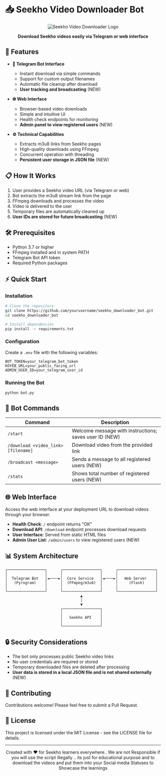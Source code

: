 # 📥 Seekho Video Downloader Bot

<div align="center">
  
<img src="/api/placeholder/400/200" alt="Seekho Video Downloader Logo">

**Download Seekho videos easily via Telegram or web interface**
</div>

## 🚀 Features

- **🤖 Telegram Bot Interface**
  - Instant download via simple commands
  - Support for custom output filenames
  - Automatic file cleanup after download
  - **User tracking and broadcasting** (NEW)

- **🌐 Web Interface**
  - Browser-based video downloads
  - Simple and intuitive UI
  - Health check endpoints for monitoring
  - **Admin panel to view registered users** (NEW)

- **⚙️ Technical Capabilities**
  - Extracts m3u8 links from Seekho pages
  - High-quality downloads using FFmpeg
  - Concurrent operation with threading
  - **Persistent user storage in JSON file** (NEW)

## 📋 How It Works

1. User provides a Seekho video URL (via Telegram or web)
2. Bot extracts the m3u8 stream link from the page
3. FFmpeg downloads and processes the video
4. Video is delivered to the user
5. Temporary files are automatically cleaned up
6. **User IDs are stored for future broadcasting** (NEW)

## 🛠️ Prerequisites

- Python 3.7 or higher
- FFmpeg installed and in system PATH
- Telegram Bot API token
- Required Python packages

## ⚡ Quick Start

### Installation

```bash
# Clone the repository
git clone https://github.com/yourusername/seekho_downloader_bot.git
cd seekho_downloader_bot

# Install dependencies
pip install -r requirements.txt
```

### Configuration

Create a `.env` file with the following variables:
```
BOT_TOKEN=your_telegram_bot_token
KOYEB_URL=your_public_facing_url
ADMIN_USER_ID=your_telegram_user_id
```

### Running the Bot

```bash
python bot.py
```

## 🤖 Bot Commands

| Command | Description |
|---------|-------------|
| `/start` | Welcome message with instructions; saves user ID (NEW) |
| `/download <video_link> [filename]` | Download video from the provided link |
| `/broadcast <message>` | Sends a message to all registered users (NEW) |
| `/stats` | Shows total number of registered users (NEW) |

## 🌐 Web Interface

Access the web interface at your deployment URL to download videos through your browser.

- **Health Check**: `/` endpoint returns "OK"
- **Download API**: `/download` endpoint processes download requests
- **User Interface**: Served from static HTML files
- **Admin User List**: `/admin/users` to view registered users (NEW)

## 📊 System Architecture

```
┌─────────────────┐      ┌─────────────────┐      ┌─────────────────┐
│                 │      │                 │      │                 │
│  Telegram Bot   │◄────►│  Core Service   │◄────►│   Web Server    │
│   (Pyrogram)    │      │  (FFmpeg/m3u8)  │      │     (Flask)     │
│                 │      │                 │      │                 │
└─────────────────┘      └─────────────────┘      └─────────────────┘
                                  ▲
                                  │
                                  ▼
                         ┌─────────────────┐
                         │                 │
                         │   Seekho API    │
                         │                 │
                         └─────────────────┘
```

## 🔒 Security Considerations

- The bot only processes public Seekho video links
- No user credentials are required or stored
- Temporary downloaded files are deleted after processing
- **User data is stored in a local JSON file and is not shared externally** (NEW)

## 🤝 Contributing

Contributions welcome! Please feel free to submit a Pull Request.

## 📄 License

This project is licensed under the MIT License - see the LICENSE file for details.

---

<div align="center">
  <p>Created with ❤️ for Seekho learners everywhere.. We are not Responsible if you will use the script illegally .. its just for educational purpose and to download the videos and put them into your Social media Statuses to Showcase the learnings</p>
</div>

